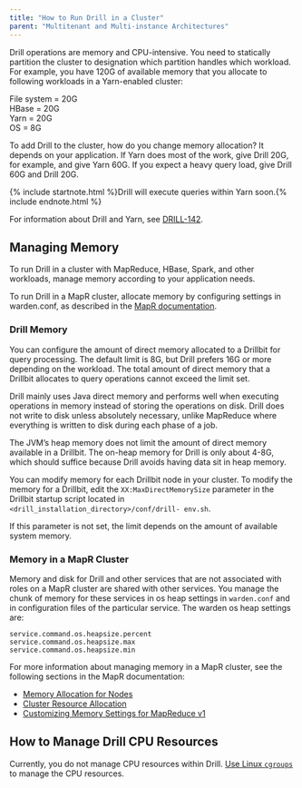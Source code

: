 ```yaml
---
title: "How to Run Drill in a Cluster"
parent: "Multitenant and Multi-instance Architectures"
---
```

Drill operations are memory and CPU-intensive. You need to statically partition the cluster to designation which partition handles which workload. For example, you have 120G of available memory that you allocate to following workloads in a Yarn-enabled cluster:

File system = 20G  
HBase = 20G  
Yarn = 20G  
OS = 8G  

To add Drill to the cluster, how do you change memory allocation? It depends on your application. If Yarn does most of the work, give Drill 20G, for example, and give Yarn 60G. If you expect a heavy query load, give Drill 60G and Drill 20G.

{% include startnote.html %}Drill will execute queries within Yarn soon.{% include endnote.html %}

For information about Drill and Yarn, see [DRILL-142](https://issues.apache.org/jira/browse/DRILL-142).

## Managing Memory

To run Drill in a cluster with MapReduce, HBase, Spark, and other workloads, manage memory according to your application needs. 

To run Drill in a MapR cluster, allocate memory by configuring settings in warden.conf, as described in the [MapR documentation]().

### Drill Memory
You can configure the amount of direct memory allocated to a Drillbit for
query processing. The default limit is 8G, but Drill prefers 16G or more
depending on the workload. The total amount of direct memory that a Drillbit
allocates to query operations cannot exceed the limit set.

Drill mainly uses Java direct memory and performs well when executing
operations in memory instead of storing the operations on disk. Drill does not
write to disk unless absolutely necessary, unlike MapReduce where everything
is written to disk during each phase of a job.

The JVM’s heap memory does not limit the amount of direct memory available in
a Drillbit. The on-heap memory for Drill is only about 4-8G, which should
suffice because Drill avoids having data sit in heap memory.

You can modify memory for each Drillbit node in your cluster. To modify the
memory for a Drillbit, edit the `XX:MaxDirectMemorySize` parameter in the
Drillbit startup script located in `<drill_installation_directory>/conf/drill-
env.sh`.

If this parameter is not set, the limit depends on the amount of available system memory.

### Memory in a MapR Cluster
Memory and disk for Drill and other services that are not associated with roles on a MapR cluster are shared with other services. You manage the chunk of memory for these services in os heap settings in `warden.conf` and in configuration files of the particular service. The warden os heap settings are:

    service.command.os.heapsize.percent
    service.command.os.heapsize.max
    service.command.os.heapsize.min

For more information about managing memory in a MapR cluster, see the following sections in the MapR documentation:
* [Memory Allocation for Nodes](http://doc.mapr.com/display/MapR40x/Memory+Allocation+for+Nodes)
* [Cluster Resource Allocation](http://doc.mapr.com/display/MapR40x/Cluster+Resource+Allocation)
* [Customizing Memory Settings for MapReduce v1](http://doc.mapr.com/display/MapR40x/Customize+Memory+Settings+for+MapReduce+v1)

## How to Manage Drill CPU Resources
Currently, you do not manage CPU resources within Drill. [Use Linux `cgroups`](http://en.wikipedia.org/wiki/Cgroups) to manage the CPU resources.